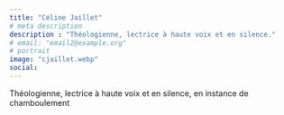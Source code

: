 ```yaml
---
title: "Céline Jaillet"
# meta description
description : "Théologienne, lectrice à haute voix et en silence."
# email: "email2@example.org"
# portrait
image: "cjaillet.webp"
social:
---
```


Théologienne, lectrice à haute voix et en silence, en instance de chamboulement